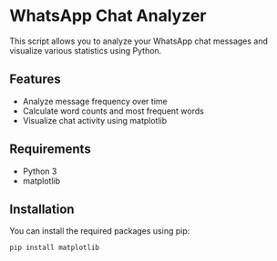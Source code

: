 # WhatsApp Chat Analyzer

This script allows you to analyze your WhatsApp chat messages and visualize various statistics using Python. 

## Features

- Analyze message frequency over time
- Calculate word counts and most frequent words
- Visualize chat activity using matplotlib

## Requirements

- Python 3
- matplotlib

## Installation

You can install the required packages using pip:

```bash
pip install matplotlib
